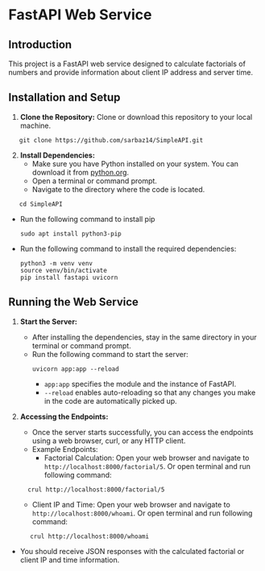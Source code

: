 # FastAPI Web Service

## Introduction
This project is a FastAPI web service designed to calculate factorials of numbers and provide information about client IP address and server time.

## Installation and Setup
1. **Clone the Repository:**
   Clone or download this repository to your local machine.
```
   git clone https://github.com/sarbaz14/SimpleAPI.git
```

2. **Install Dependencies:**
   - Make sure you have Python installed on your system. You can download it from [python.org](https://www.python.org/downloads/).
   - Open a terminal or command prompt.
   - Navigate to the directory where the code is located.
```
   cd SimpleAPI
```
   
   - Run the following command to install pip
     ```
     sudo apt install python3-pip
     ```

   - Run the following command to install the required dependencies:
     ```
     python3 -m venv venv
	 source venv/bin/activate
     pip install fastapi uvicorn
     ```

## Running the Web Service
1. **Start the Server:**
   - After installing the dependencies, stay in the same directory in your terminal or command prompt.
   - Run the following command to start the server:
     ```
     uvicorn app:app --reload
     ```
     - `app:app` specifies the module and the instance of FastAPI.
     - `--reload` enables auto-reloading so that any changes you make in the code are automatically picked up.

2. **Accessing the Endpoints:**
   - Once the server starts successfully, you can access the endpoints using a web browser, curl, or any HTTP client.
   - Example Endpoints:
     - Factorial Calculation: Open your web browser and navigate to `http://localhost:8000/factorial/5`. Or open terminal and run following command:
	```
      crul http://localhost:8000/factorial/5
	```
     - Client IP and Time: Open your web browser and navigate to `http://localhost:8000/whoami`. Or open terminal and run following command:
```
      crul http://localhost:8000/whoami
```

   - You should receive JSON responses with the calculated factorial or client IP and time information.
